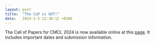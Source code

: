 ```yaml
---
layout: post
title:  "The CoP is OUT!"
date:   2024-2-5 12:38:12 +0200
---
```



The Call of Papers for CMCL 2024 is now available online at this [page](https://cmclorg.github.io/CfP). 
It includes important dates and submission information. 



